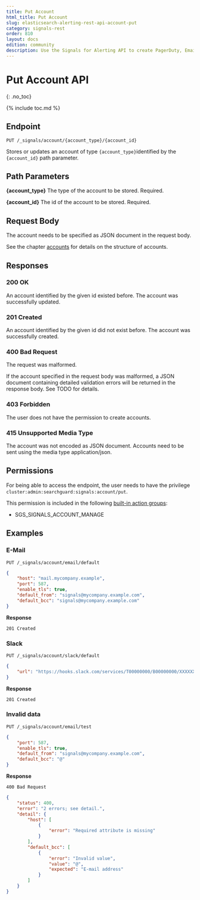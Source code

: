 ```yaml
---
title: Put Account
html_title: Put Account
slug: elasticsearch-alerting-rest-api-account-put
category: signals-rest
order: 810
layout: docs
edition: community
description: Use the Signals for Alerting API to create PagerDuty, Email, Slack and Webhook connectors.
---
```


<!--- Copyright 2020 floragunn GmbH -->

# Put Account API
{: .no_toc}

{% include toc.md %}



## Endpoint

```
PUT /_signals/account/{account_type}/{account_id}
```

Stores or updates an account of type `{account_type}`identified by the `{account_id}` path parameter. 

## Path Parameters

**{account_type}** The type of the account to be stored. Required.

**{account_id}** The id of the account to be stored. Required.

## Request Body

The account needs to be specified as JSON document in the request body. 

See the chapter [accounts](accounts.md) for details on the structure of accounts.

## Responses

### 200 OK

An account identified by the given id existed before. The account was successfully updated.

### 201 Created

An account identified by the given id did not exist before. The account was successfully created.

### 400 Bad Request

The request was malformed. 

If the account specified in the request body was malformed, a JSON document containing detailed validation errors will be returned in the response body. See TODO for details.


### 403 Forbidden

The user does not have the permission to create accounts. 


### 415 Unsupported Media Type

The account was not encoded as JSON document. Accounts need to be sent using the media type application/json.


## Permissions

For being able to access the endpoint, the user needs to have the privilege `cluster:admin:searchguard:signals:account/put`.

This permission is included in the following [built-in action groups](security_permissions.md):

* SGS\_SIGNALS\_ACCOUNT\_MANAGE

## Examples

### E-Mail 

```
PUT /_signals/account/email/default
```
```json
{
    "host": "mail.mycompany.example",
    "port": 587,
    "enable_tls": true,
    "default_from": "signals@mycompany.example.com",
    "default_bcc": "signals@mycompany.example.com"
}
```

**Response**

```
201 Created
```


### Slack

```
PUT /_signals/account/slack/default
```
```json
{
    "url": "https://hooks.slack.com/services/T00000000/B00000000/XXXXXXXXXXXXXXXXXXXXXXXX"
}
```


**Response**

```
201 Created
```

### Invalid data

```
PUT /_signals/account/email/test
```
```json
{
    "port": 587,
    "enable_tls": true,
    "default_from": "signals@mycompany.example.com",
    "default_bcc": "@"
}
```

**Response**

```
400 Bad Request
```

```json
{
    "status": 400,
    "error": "2 errors; see detail.",
    "detail": {
        "host": [
            {
                "error": "Required attribute is missing"
            }
        ],
        "default_bcc": [
            {
                "error": "Invalid value",
                "value": "@",
                "expected": "E-mail address"
            }
        ]
    }
}
```

